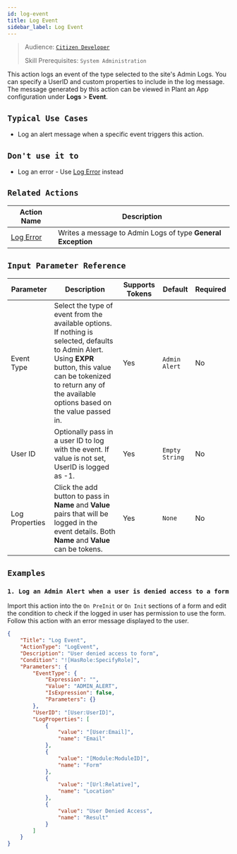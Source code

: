 ```yaml
---
id: log-event
title: Log Event
sidebar_label: Log Event
---
```


> Audience: [`Citizen Developer`](/audience.md#citizen-developers)
>
> Skill Prerequisites: `System Administration`

This action logs an event of the type selected to the site's Admin Logs. You can specify a UserID and custom properties to include in the log message. The message generated by this action can be viewed in Plant an App configuration under **Logs** > **Event**.

## `Typical Use Cases`

- Log an alert message when a specific event triggers this action.

## `Don't use it to`

- Log an error - Use [Log Error](/actions/log-error.md) instead

## `Related Actions`

| Action Name | Description |
| -- | -- |
| [Log Error](/actions/log-error.md) | Writes a message to Admin Logs of type **General Exception** |

## `Input Parameter Reference`

| Parameter | Description | Supports Tokens | Default | Required |
| -- | -- | -- | -- | -- |
| Event Type | Select the type of event from the available options. If nothing is selected, defaults to Admin Alert. Using **EXPR** button, this value can be tokenized to return any of the available options based on the value passed in. | Yes | `Admin Alert` | No |
| User ID | Optionally pass in a user ID to log with the event. If value is not set, UserID is logged as -1. | Yes | `Empty String` | No |
| Log Properties | Click the add button to pass in **Name** and **Value** pairs that will be logged in the event details. Both **Name** and **Value** can be tokens.  | Yes | `None` | No |

## `Examples`

### `1. Log an Admin Alert when a user is denied access to a form`

Import this action into the `On PreInit` or `On Init` sections of a form and edit the condition to check if the logged in user has permission to use the form. Follow this action with an error message displayed to the user.

```json
{
    "Title": "Log Event",
    "ActionType": "LogEvent",
    "Description": "User denied access to form",
    "Condition": "![HasRole:SpecifyRole]",
    "Parameters": {
        "EventType": {
            "Expression": "",
            "Value": "ADMIN_ALERT",
            "IsExpression": false,
            "Parameters": {}
        },
        "UserID": "[User:UserID]",
        "LogProperties": [
            {
                "value": "[User:Email]",
                "name": "Email"
            },
            {
                "value": "[Module:ModuleID]",
                "name": "Form"
            },
            {
                "value": "[Url:Relative]",
                "name": "Location"
            },
            {
                "value": "User Denied Access",
                "name": "Result"
            }
        ]
    }
}
```
